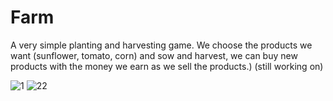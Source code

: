 # Farm
A very simple planting and harvesting game. We choose the products we want (sunflower, tomato, corn) and sow and harvest, we can buy new products with the money 
we earn as we sell the products.) (still working on)


![1](https://user-images.githubusercontent.com/28567344/199344661-ef389761-8778-44ef-8e0f-f7b1fafe8092.png)
![22](https://user-images.githubusercontent.com/28567344/199344676-3852e7b7-7baf-493f-b1bd-c0f32c83808f.png)
